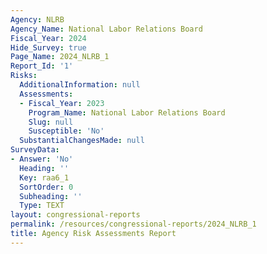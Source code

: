 ```yaml
---
Agency: NLRB
Agency_Name: National Labor Relations Board
Fiscal_Year: 2024
Hide_Survey: true
Page_Name: 2024_NLRB_1
Report_Id: '1'
Risks:
  AdditionalInformation: null
  Assessments:
  - Fiscal_Year: 2023
    Program_Name: National Labor Relations Board
    Slug: null
    Susceptible: 'No'
  SubstantialChangesMade: null
SurveyData:
- Answer: 'No'
  Heading: ''
  Key: raa6_1
  SortOrder: 0
  Subheading: ''
  Type: TEXT
layout: congressional-reports
permalink: /resources/congressional-reports/2024_NLRB_1
title: Agency Risk Assessments Report
---
```

